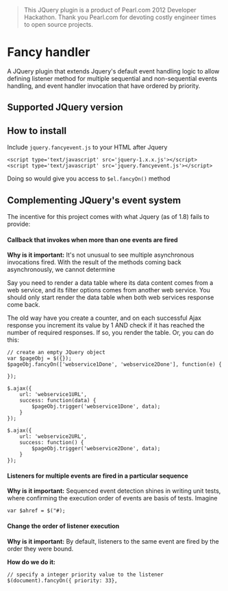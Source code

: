 > This JQuery plugin is a product of Pearl.com 2012 Developer Hackathon. Thank you Pearl.com for devoting costly engineer times to open source projects.


# Fancy handler

A JQuery plugin that extends Jquery's default event handling logic to allow defining listener method for multiple sequential and non-sequential events handling, and event handler invocation that have ordered by priority.


## Supported JQuery version


## How to install

Include `jquery.fancyevent.js` to your HTML after Jquery

	<script type='text/javascript' src='jquery-1.x.x.js'></script>
	<script type='text/javascript' src='jquery.fancyevent.js'></script>
	
Doing so would give you	access to `$el.fancyOn()` method

## Complementing JQuery's event system

The incentive for this project comes with what Jquery (as of 1.8) fails to provide:

#### Callback that invokes when more than one events are fired

**Why is it important:** It's not unusual to see multiple asynchronous invocations fired. With the result of the methods coming back asynchronously, we cannot determine 

Say you need to render a data table where its data content comes from a web service, and its filter options comes from another web service. You should only start render the data table when both web services response come back.

The old way have you create a counter, and on each successful Ajax response you increment its value by 1 AND check if it has reached the number of required responses. If so, you render the table. Or, you can do this:

	// create an empty JQuery object
	var $pageObj = $({});
	$pageObj.fancyOn(['webservice1Done', 'webservice2Done'], function(e) {
	
	});
	
	$.ajax({
		url: 'webservice1URL',
		success: function(data) {
			$pageObj.trigger('webservice1Done', data);
		}
	});

	$.ajax({
		url: 'webservice2URL',
		success: function() {
			$pageObj.trigger('webservice2Done', data);
		}
	});


#### Listeners for multiple events are fired in a particular sequence

**Why is it important:** Sequenced event detection shines in writing unit tests, where confirming the execution order of events are basis of tests. Imagine 

	var $ahref = $("#);
	
#### Change the order of listener execution

**Why is it important:** By default, listeners to the same event are fired by the order they were bound. 


**How do we do it:** 

	// specify a integer priority value to the listener
	$(document).fancyOn({ priority: 33}, 
	
